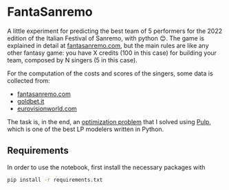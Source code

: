 
# FantaSanremo
A little experiment for predicting the best team of 5 performers for the 2022 edition of the Italian Festival of Sanremo, with python 😊.
The game is explained in detail at [fantasanremo.com](https://fantasanremo.com), but the main rules are like any other fantasy game: you have X credits (100 in this case) for building your team, composed by N singers (5 in this case).

For the computation of the costs and scores of the singers, some data is collected from: 

 - [fantasanremo.com](https://fantasanremo.com)
 - [goldbet.it](https://goldbet.it)
 - [eurovisionworld.com](https://eurovisionworld.com)

The task is, in the end, an [optimization problem](https://en.wikipedia.org/wiki/Optimization_problem) that I solved using [Pulp](https://coin-or.github.io/pulp/), which is one of the best LP modelers written in Python.

Requirements
-------------
In order to use the notebook, first install the necessary packages with
```bash
pip install -r requirements.txt
```
